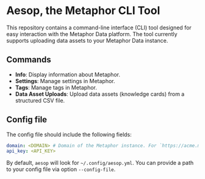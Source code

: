# Aesop, the Metaphor CLI Tool

This repository contains a command-line interface (CLI) tool designed for easy interaction with the Metaphor Data platform. The tool currently supports uploading data assets to your Metaphor Data instance.

## Commands

- **Info**: Display information about Metaphor.
- **Settings**: Manage settings in Metaphor.
- **Tags**: Manage tags in Metaphor.
- **Data Asset Uploads**: Upload data assets (knowledge cards) from a structured CSV file.

## Config file

The config file should include the following fields:

```yaml
domain: <DOMAIN> # Domain of the Metaphor instance. For `https://acme.metaphor.io`, use `acme` here.
api_key: <API_KEY>
```

By default, `aesop` will look for `~/.config/aesop.yml`. You can provide a path to your config file via option `--config-file`.
